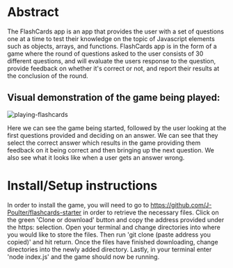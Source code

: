 # Abstract

The FlashCards app is an app that provides the user with a set of questions one at a time to test their knowledge on the topic of Javascript elements such as objects, arrays, and functions.  FlashCards app is in the form of a game where the round of questions asked to the user consists of 30 different questions, and will evaluate the users response to the question, provide feedback on whether it's correct or not, and report their results at the conclusion of the round.

## Visual demonstration of the game being played:

![playing-flashcards](https://user-images.githubusercontent.com/51523262/73515086-f1b88a00-43eb-11ea-9623-ce7cdf9c2cfb.gif)

Here we can see the game being started, followed by the user looking at the first questions provided and deciding on an answer.  We can see that they select the correct answer which results in the game providing them feedback on it being correct and then bringing up the next question.  We also see what it looks like when a user gets an answer wrong.

# Install/Setup instructions

In order to install the game, you will need to go to <https://github.com/J-Poulter/flashcards-starter> in order to retrieve the necessary files.  Click on the green 'Clone or download' button and copy the address provided under the https: selection.  Open your terminal and change directories into where you would like to store the files.  Then run 'git clone (paste address you copied)' and hit return.  Once the files have finished downloading, change directories into the newly added directory.  Lastly, in your terminal enter 'node index.js' and the game should now be running.  
